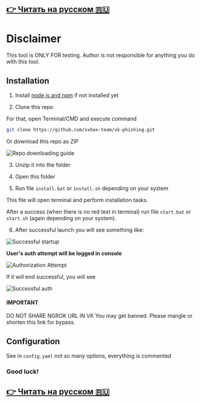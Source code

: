 ## [👉 Читать на русском 🇷🇺](docs/ru.md)

# Disclaimer

This tool is ONLY FOR testing. Author is not responsible for anything you do with this tool.

## Installation

1. Install [node js and npm](https://nodejs.org/en/download/) if not installed yet

2. Clone this repo

For that, open Terminal/CMD and execute command

```BASH
git clone https://github.com/xxhax-team/vk-phishing.git
```

Or download this repo as ZIP

![Repo downloading guide](docs/how-to-clone.png)

3. Unzip it into the folder

4. Open this folder

5. Run file `install.bat` or `install.sh` depending on your system

This file will open terminal and perform installation tasks.

After a success (when there is no red text in terminal) run file `start.bat` or `start.sh` (again depending on your system).

6. After successful launch you will see something like:

![Successful startup](docs/successful-startup.png)

**User's auth attempt will be logged in console**

![Authorization Attempt](docs/authorization-attempt.png)

If it will end successful, you will see

![Successful auth](docs/successful-auth.png)

#### IMPORTANT

DO NOT SHARE NGROK URL IN VK You may get banned.
Please mangle or shorten this link for bypass.

## Configuration

See in `config.yaml` not so many options,
everything is commented

### Good luck!

## [👉 Читать на русском 🇷🇺](docs/ru.md)
